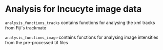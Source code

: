 # Analysis for Incucyte image data

`analysis_functions_tracks` contains functions for analysing the xml tracks from Fiji's trackmate

`analysis_functions_image` contains functions for analysing image intensities from the pre-processed tif files
